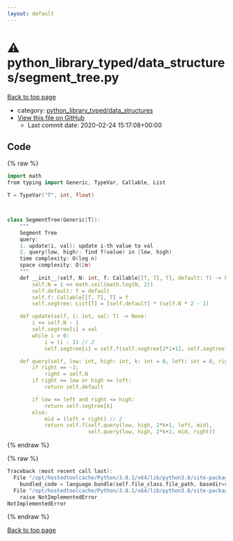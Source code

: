 ```yaml
---
layout: default
---
```


<!-- mathjax config similar to math.stackexchange -->
<script type="text/javascript" async
  src="https://cdnjs.cloudflare.com/ajax/libs/mathjax/2.7.5/MathJax.js?config=TeX-MML-AM_CHTML">
</script>
<script type="text/x-mathjax-config">
  MathJax.Hub.Config({
    TeX: { equationNumbers: { autoNumber: "AMS" }},
    tex2jax: {
      inlineMath: [ ['$','$'] ],
      processEscapes: true
    },
    "HTML-CSS": { matchFontHeight: false },
    displayAlign: "left",
    displayIndent: "2em"
  });
</script>

<script type="text/javascript" src="https://cdnjs.cloudflare.com/ajax/libs/jquery/3.4.1/jquery.min.js"></script>
<script src="https://cdn.jsdelivr.net/npm/jquery-balloon-js@1.1.2/jquery.balloon.min.js" integrity="sha256-ZEYs9VrgAeNuPvs15E39OsyOJaIkXEEt10fzxJ20+2I=" crossorigin="anonymous"></script>
<script type="text/javascript" src="../../../assets/js/copy-button.js"></script>
<link rel="stylesheet" href="../../../assets/css/copy-button.css" />


# :warning: python_library_typed/data_structures/segment_tree.py

<a href="../../../index.html">Back to top page</a>

* category: <a href="../../../index.html#1bd6c8bcf0a034068d4ecd4538188ccf">python_library_typed/data_structures</a>
* <a href="{{ site.github.repository_url }}/blob/master/python_library_typed/data_structures/segment_tree.py">View this file on GitHub</a>
    - Last commit date: 2020-02-24 15:17:08+00:00




## Code

<a id="unbundled"></a>
{% raw %}
```cpp
import math
from typing import Generic, TypeVar, Callable, List

T = TypeVar("T", int, float)



class SegmentTree(Generic[T]):
    """
    Segment Tree
    query:
    1. update(i, val): update i-th value to val
    2. query(low, high): find f(value) in [low, high)
    time complexity: O(log n)
    space complexity: O(2n)
    """
    def __init__(self, N: int, f: Callable[[T, T], T], default: T) -> None:
        self.N = 1 << math.ceil(math.log(N, 2))
        self.default: T = default
        self.f: Callable[[T, T], T] = f
        self.segtree: List[T] = [self.default] * (self.N * 2 - 1)

    def update(self, i: int, val: T) -> None:
        i += self.N - 1
        self.segtree[i] = val
        while i > 0:
            i = (i - 1) // 2
            self.segtree[i] = self.f(self.segtree[2*i+1], self.segtree[2*i+2])

    def query(self, low: int, high: int, k: int = 0, left: int = 0, right: int = -1) -> T:
        if right == -1:
            right = self.N
        if right <= low or high <= left:
            return self.default

        if low <= left and right <= high:
            return self.segtree[k]
        else:
            mid = (left + right) // 2
            return self.f(self.query(low, high, 2*k+1, left, mid),
                          self.query(low, high, 2*k+2, mid, right))

```
{% endraw %}

<a id="bundled"></a>
{% raw %}
```cpp
Traceback (most recent call last):
  File "/opt/hostedtoolcache/Python/3.8.1/x64/lib/python3.8/site-packages/onlinejudge_verify/docs.py", line 348, in write_contents
    bundled_code = language.bundle(self.file_class.file_path, basedir=self.cpp_source_path)
  File "/opt/hostedtoolcache/Python/3.8.1/x64/lib/python3.8/site-packages/onlinejudge_verify/languages/python.py", line 68, in bundle
    raise NotImplementedError
NotImplementedError

```
{% endraw %}

<a href="../../../index.html">Back to top page</a>

